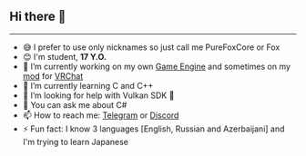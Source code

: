 ## Hi there 👋
----------

- 😅 I prefer to use only nicknames so just call me PureFoxCore or Fox
- 😊 I'm student, **17 Y.O.**
- 🔭 I’m currently working on my own [Game Engine](https://github.com/PureFoxCore/GaemEngein) and sometimes on my [mod](https://github.com/PureFoxCore/DeadMod) for [VRChat](https://store.steampowered.com/app/438100/VRChat/)
- 🌱 I’m currently learning C and C++
- 🤔 I’m looking for help with Vulkan SDK 🧐
- 💬 You can ask me about C#
- 📫 How to reach me: [Telegram](https://t.me/PureFoxCore) or [Discord](https://discord.gg/qsc9uJjYQd)
- ⚡ Fun fact: I know 3 languages [English, Russian and Azerbaijani] and I'm trying to learn Japanese
